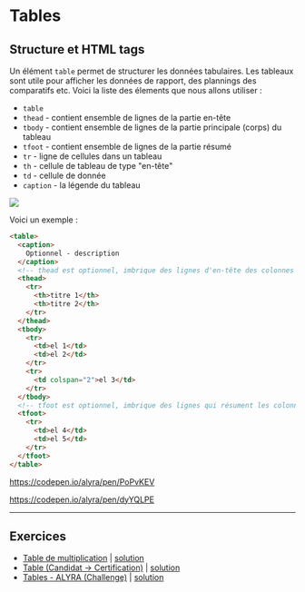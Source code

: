 # Tables

## Structure et HTML tags

Un élément `table` permet de structurer les données tabulaires. Les tableaux sont utile pour afficher les données de rapport, des plannings des comparatifs etc. 
Voici la liste des élements que nous allons utiliser :

- `table`  
- `thead` - contient ensemble de lignes de la partie en-tête
- `tbody` - contient ensemble de lignes de la partie principale (corps) du tableau
- `tfoot` - contient ensemble de lignes de la partie résumé 
- `tr` - ligne de cellules dans un tableau  
- `th` - cellule de tableau de type "en-tête" 
- `td` - cellule de donnée
- `caption` - la légende du tableau

![](https://wptemplates.pehaa.com/assets/alyra/table.png)

Voici un exemple :

```html
<table>
  <caption>
    Optionnel - description
  </caption>
  <!-- thead est optionnel, imbrique des lignes d'en-tête des colonnes d'un tableau. -->
  <thead>
    <tr>
      <th>titre 1</th>
      <th>titre 2</th>
    </tr>
  </thead>
  <tbody>
    <tr>
      <td>el 1</td>
      <td>el 2</td>
    </tr>
    <tr>
      <td colspan="2">el 3</td>
    </tr>
  </tbody>
  <!-- tfoot est optionnel, imbrique des lignes qui résument les colonnes d'un tableau. -->
  <tfoot>
    <tr>
      <td>el 4</td>
      <td>el 5</td>
    </tr>
  </tfoot>
</table>
```

https://codepen.io/alyra/pen/PoPvKEV

https://codepen.io/alyra/pen/dyYQLPE

---

## Exercices

- [Table de multiplication](https://codepen.io/alyra/pen/VwvVoRa) | [solution](https://codepen.io/alyra/pen/0c64510eac62c096c3cb3140d448deb2)
- [Table (Candidat -> Certification)](https://codepen.io/alyra/pen/yLYQrjq) | [solution](https://codepen.io/alyra/pen/73226cb6ba6d469a91a721036a04faea)
- [Tables - ALYRA (Challenge)](https://codepen.io/alyra/pen/LYpMPOx) | [solution](https://codepen.io/alyra/pen/cacca459f15f134825dcc8e51d87f674)
